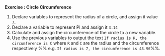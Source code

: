 **Exercise : Circle Circumference**

1. Declare variables to represent the radius of a circle, and assign it value `7`.
1. Declare a variable to represent PI and assign it `3.14`
1. Calculate and assign the circumference of the circle to a new variable.
1. Use the previous variables to output the text `If radius is R, the circumference is C` where `R` and `C` are the radius and the circumference respectively %%&nbsp;e.g. `If radius is 7, the circumference is 43.96`%%.